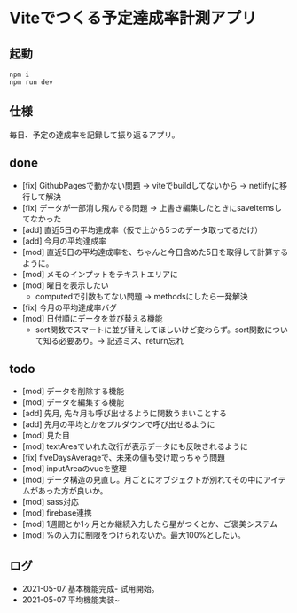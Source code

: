 # Viteでつくる予定達成率計測アプリ

## 起動
```
npm i
npm run dev
```

## 仕様
毎日、予定の達成率を記録して振り返るアプリ。

## done
* [fix] GithubPagesで動かない問題 -> viteでbuildしてないから -> netlifyに移行して解決
* [fix] データが一部消し飛んでる問題 -> 上書き編集したときにsaveItemsしてなかった
* [add] 直近5日の平均達成率（仮で上から5つのデータ取ってるだけ）
* [add] 今月の平均達成率
* [mod] 直近5日の平均達成率を、ちゃんと今日含めた5日を取得して計算するように。
* [mod] メモのインプットをテキストエリアに
* [mod] 曜日を表示したい
  * computedで引数もてない問題 -> methodsにしたら一発解決
* [fix] 今月の平均達成率バグ
* [mod] 日付順にデータを並び替える機能
  * sort関数でスマートに並び替えしてほしいけど変わらず。sort関数について知る必要あり。-> 記述ミス、return忘れ

## todo
* [mod] データを削除する機能
* [mod] データを編集する機能
* [add] 先月, 先々月も呼び出せるように関数うまいことする
* [add] 先月の平均とかをプルダウンで呼び出せるように
* [mod] 見た目
* [mod] textAreaでいれた改行が表示データにも反映されるように
* [fix] fiveDaysAverageで、未来の値も受け取っちゃう問題
* [mod] inputAreaのvueを整理
* [mod] データ構造の見直し。月ごとにオブジェクトが別れてその中にアイテムがあった方が良いか。
* [mod] sass対応
* [mod] firebase連携
* [mod] 1週間とか1ヶ月とか継続入力したら星がつくとか、ご褒美システム
* [mod] %の入力に制限をつけられないか。最大100%としたい。

## ログ
* 2021-05-07 基本機能完成- 試用開始。
* 2021-05-07 平均機能実装~
